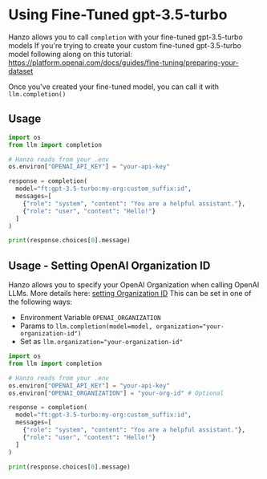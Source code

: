 # Using Fine-Tuned gpt-3.5-turbo
Hanzo allows you to call `completion` with your fine-tuned gpt-3.5-turbo models
If you're trying to create your custom fine-tuned gpt-3.5-turbo model following along on this tutorial: https://platform.openai.com/docs/guides/fine-tuning/preparing-your-dataset

Once you've created your fine-tuned model, you can call it with `llm.completion()` 

## Usage
```python
import os
from llm import completion

# Hanzo reads from your .env
os.environ["OPENAI_API_KEY"] = "your-api-key"

response = completion(
  model="ft:gpt-3.5-turbo:my-org:custom_suffix:id",
  messages=[
    {"role": "system", "content": "You are a helpful assistant."},
    {"role": "user", "content": "Hello!"}
  ]
)

print(response.choices[0].message)
```

## Usage - Setting OpenAI Organization ID
Hanzo allows you to specify your OpenAI Organization when calling OpenAI LLMs. More details here: 
[setting Organization ID](https://docs.llm.ai/docs/providers/openai#setting-organization-id-for-completion-calls)
This can be set in one of the following ways:
- Environment Variable `OPENAI_ORGANIZATION`
- Params to `llm.completion(model=model, organization="your-organization-id")`
- Set as `llm.organization="your-organization-id"`
```python
import os
from llm import completion

# Hanzo reads from your .env
os.environ["OPENAI_API_KEY"] = "your-api-key"
os.environ["OPENAI_ORGANIZATION"] = "your-org-id" # Optional

response = completion(
  model="ft:gpt-3.5-turbo:my-org:custom_suffix:id",
  messages=[
    {"role": "system", "content": "You are a helpful assistant."},
    {"role": "user", "content": "Hello!"}
  ]
)

print(response.choices[0].message)
```